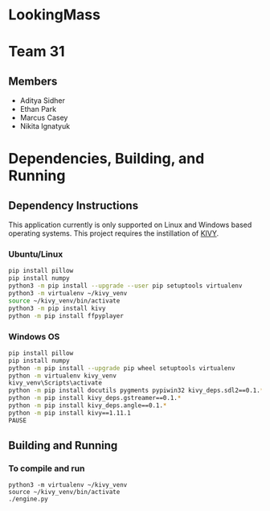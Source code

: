 # LookingMass

# Team 31

## Members
* Aditya Sidher
* Ethan Park
* Marcus Casey
* Nikita Ignatyuk


# Dependencies, Building, and Running

## Dependency Instructions
This application currently is only supported on Linux and Windows based operating systems. This project requires the instillation of [KIVY](https://kivy.org/doc/stable/installation/installation-linux.html#installation-linux). 

### Ubuntu/Linux
```bash
pip install pillow
pip install numpy
python3 -m pip install --upgrade --user pip setuptools virtualenv
python3 -m virtualenv ~/kivy_venv
source ~/kivy_venv/bin/activate
python3 -m pip install kivy
python -m pip install ffpyplayer
```
### Windows OS
```bash
pip install pillow
pip install numpy
python -m pip install --upgrade pip wheel setuptools virtualenv
python -m virtualenv kivy_venv
kivy_venv\Scripts\activate
python -m pip install docutils pygments pypiwin32 kivy_deps.sdl2==0.1.* kivy_deps.glew==0.1.*
python -m pip install kivy_deps.gstreamer==0.1.*
python -m pip install kivy_deps.angle==0.1.*
python -m pip install kivy==1.11.1
PAUSE
```

## Building and Running

### To compile and run
```
python3 -m virtualenv ~/kivy_venv
source ~/kivy_venv/bin/activate
./engine.py
```
